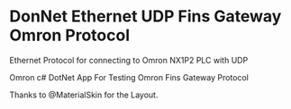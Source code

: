 # DonNet Ethernet UDP Fins Gateway Omron Protocol

Ethernet Protocol for connecting to Omron NX1P2 PLC with UDP

Omron c# DotNet App For Testing Omron Fins Gateway Protocol

Thanks to @MaterialSkin for the Layout.
